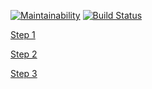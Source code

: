 [![Maintainability](https://api.codeclimate.com/v1/badges/73819d8753f1c9a83279/maintainability)](https://codeclimate.com/github/caviarman/project-lvl1-s360/maintainability)
[![Build Status](https://travis-ci.org/caviarman/project-lvl1-s360.svg?branch=master)](https://travis-ci.org/caviarman/project-lvl1-s360)

[Step 1](https://asciinema.org/a/YAXGGMnLgdaf3RetZfkFHHZVF)


[Step 2](https://asciinema.org/a/eDRldmi85ovJDZJyGE0SXVCHM)

[Step 3](https://asciinema.org/a/x09RwaPqF1agO27n5s3JYQFQX)